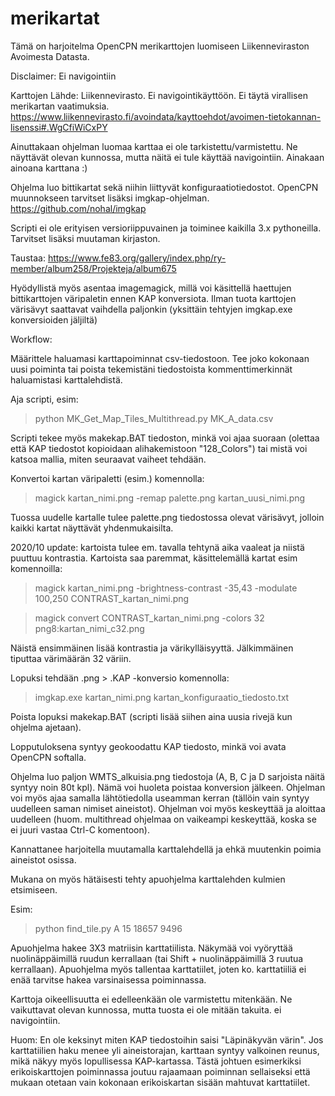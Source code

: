 # merikartat

Tämä on harjoitelma OpenCPN merikarttojen luomiseen Liikenneviraston Avoimesta Datasta.

Disclaimer: Ei navigointiin

Karttojen Lähde: Liikennevirasto. Ei navigointikäyttöön. Ei täytä virallisen merikartan vaatimuksia.
https://www.liikennevirasto.fi/avoindata/kayttoehdot/avoimen-tietokannan-lisenssi#.WgCfiWiCxPY

Ainuttakaan ohjelman luomaa karttaa ei ole tarkistettu/varmistettu. Ne näyttävät olevan kunnossa, mutta näitä ei tule käyttää navigointiin. Ainakaan ainoana karttana :)


Ohjelma luo bittikartat sekä niihin liittyvät konfiguraatiotiedostot. OpenCPN muunnokseen tarvitset lisäksi imgkap-ohjelman. https://github.com/nohal/imgkap

Scripti ei ole erityisen versioriippuvainen ja toiminee kaikilla 3.x pythoneilla. Tarvitset lisäksi muutaman kirjaston. 

Taustaa:
https://www.fe83.org/gallery/index.php/ry-member/album258/Projekteja/album675

Hyödyllistä myös asentaa imagemagick, millä voi käsittellä haettujen bittikarttojen väripaletin ennen KAP konversiota. Ilman tuota karttojen värisävyt saattavat vaihdella paljonkin (yksittäin tehtyjen imgkap.exe konversioiden jäljiltä)


Workflow:

Määrittele haluamasi karttapoiminnat csv-tiedostoon. Tee joko kokonaan uusi poiminta tai poista tekemistäni tiedostoista kommenttimerkinnät haluamistasi karttalehdistä.

Aja scripti, esim:

> python MK_Get_Map_Tiles_Multithread.py MK_A_data.csv

Scripti tekee myös makekap.BAT tiedoston, minkä voi ajaa suoraan (olettaa että KAP tiedostot kopioidaan alihakemistoon "128_Colors") tai mistä voi katsoa mallia, miten seuraavat vaiheet tehdään.

Konvertoi kartan väripaletti (esim.) komennolla:

> magick kartan_nimi.png -remap palette.png kartan_uusi_nimi.png

Tuossa uudelle kartalle tulee palette.png tiedostossa olevat värisävyt, jolloin kaikki kartat näyttävät yhdenmukaisilta.

2020/10 update: kartoista tulee em. tavalla tehtynä aika vaaleat ja niistä puuttuu kontrastia. Kartoista saa paremmat, käsittelemällä kartat esim komennoilla:
> magick kartan_nimi.png -brightness-contrast -35,43 -modulate 100,250 CONTRAST_kartan_nimi.png

> magick convert CONTRAST_kartan_nimi.png -colors 32 png8:kartan_nimi_c32.png

Näistä ensimmäinen lisää kontrastia ja värikylläisyyttä. Jälkimmäinen tiputtaa värimäärän 32 väriin.

Lopuksi tehdään .png > .KAP -konversio komennolla:

> imgkap.exe kartan_nimi.png kartan_konfiguraatio_tiedosto.txt

Poista lopuksi makekap.BAT (scripti lisää siihen aina uusia rivejä kun ohjelma ajetaan).

Lopputuloksena syntyy geokoodattu KAP tiedosto, minkä voi avata OpenCPN softalla.

Ohjelma luo paljon WMTS_alkuisia.png tiedostoja (A, B, C ja D sarjoista näitä syntyy noin 80t kpl). Nämä voi huoleta poistaa konversion jälkeen. Ohjelman voi myös ajaa samalla lähtötiedolla useamman kerran (tällöin vain syntyy uudelleen saman nimiset aineistot). Ohjelman voi myös keskeyttää ja aloittaa uudelleen (huom. multithread ohjelmaa on vaikeampi keskeyttää, koska se ei juuri vastaa Ctrl-C komentoon).

Kannattanee harjoitella muutamalla karttalehdellä ja ehkä muutenkin poimia aineistot osissa.

Mukana on myös hätäisesti tehty apuohjelma karttalehden kulmien etsimiseen.

Esim:

> python find_tile.py A 15 18657 9496

Apuohjelma hakee 3X3 matriisin karttatiilista. Näkymää voi vyöryttää nuolinäppäimillä ruudun kerrallaan (tai Shift + nuolinäppäimillä 3 ruutua kerrallaan). Apuohjelma myös tallentaa karttatiilet, joten ko. karttatiiliä ei enää tarvitse hakea varsinaisessa poiminnassa.

Karttoja oikeellisuutta ei edelleenkään ole varmistettu mitenkään. Ne vaikuttavat olevan kunnossa, mutta tuosta ei ole mitään takuita. ei navigointiin.

Huom: En ole keksinyt miten KAP tiedostoihin saisi "Läpinäkyvän värin". Jos karttatiilien haku menee yli aineistorajan, karttaan syntyy valkoinen reunus, mikä näkyy myös lopullisessa KAP-kartassa. Tästä johtuen esimerkiksi erikoiskarttojen poiminnassa joutuu rajaamaan poiminnan sellaiseksi että mukaan otetaan vain kokonaan erikoiskartan sisään mahtuvat karttatiilet. 
